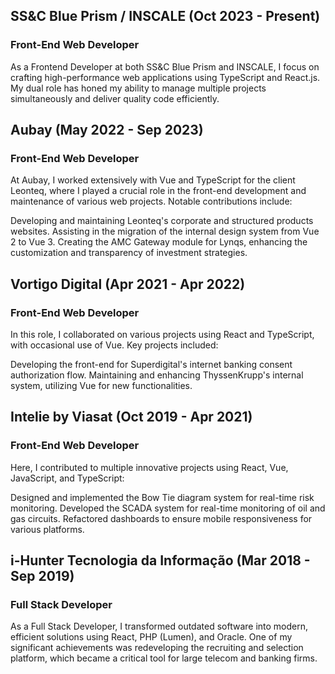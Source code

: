 ## SS&C Blue Prism / INSCALE (Oct 2023 - Present)
### Front-End Web Developer
As a Frontend Developer at both SS&C Blue Prism and INSCALE, I focus on crafting high-performance web applications using TypeScript and React.js. My dual role has honed my ability to manage multiple projects simultaneously and deliver quality code efficiently.

## Aubay (May 2022 - Sep 2023)
### Front-End Web Developer
At Aubay, I worked extensively with Vue and TypeScript for the client Leonteq, where I played a crucial role in the front-end development and maintenance of various web projects. Notable contributions include:

Developing and maintaining Leonteq's corporate and structured products websites.
Assisting in the migration of the internal design system from Vue 2 to Vue 3.
Creating the AMC Gateway module for Lynqs, enhancing the customization and transparency of investment strategies.

## Vortigo Digital (Apr 2021 - Apr 2022)
### Front-End Web Developer
In this role, I collaborated on various projects using React and TypeScript, with occasional use of Vue. Key projects included:

Developing the front-end for Superdigital's internet banking consent authorization flow.
Maintaining and enhancing ThyssenKrupp's internal system, utilizing Vue for new functionalities.

## Intelie by Viasat (Oct 2019 - Apr 2021)
### Front-End Web Developer
Here, I contributed to multiple innovative projects using React, Vue, JavaScript, and TypeScript:

Designed and implemented the Bow Tie diagram system for real-time risk monitoring.
Developed the SCADA system for real-time monitoring of oil and gas circuits.
Refactored dashboards to ensure mobile responsiveness for various platforms.

## i-Hunter Tecnologia da Informação (Mar 2018 - Sep 2019)
### Full Stack Developer
As a Full Stack Developer, I transformed outdated software into modern, efficient solutions using React, PHP (Lumen), and Oracle. One of my significant achievements was redeveloping the recruiting and selection platform, which became a critical tool for large telecom and banking firms.